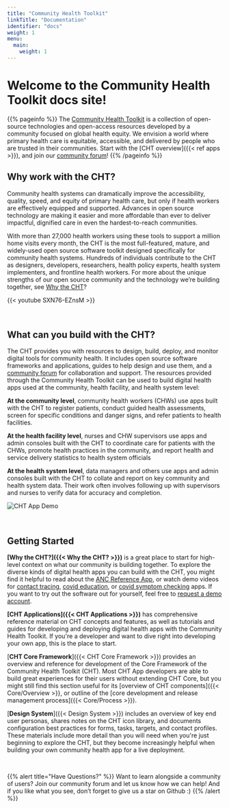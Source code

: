 ```yaml
---
title: "Community Health Toolkit"
linkTitle: "Documentation"
identifier: "docs"
weight: 1
menu:
  main:
    weight: 1
---
```

# Welcome to the Community Health Toolkit docs site!

{{% pageinfo %}}
The [Community Health Toolkit](https://communityhealthtoolkit.org) is a collection of open-source technologies and open-access resources developed by a community focused on global health equity. We envision a world where primary health care is equitable, accessible, and delivered by people who are trusted in their communities. Start with the [CHT overview]({{< ref apps >}}), and join our [community forum](https://forum.communityhealthtoolkit.org/)!
{{% /pageinfo %}}


## Why work with the CHT?				

Community health systems can dramatically improve the accessibility, quality, speed, and equity of primary health care, but only if health workers are effectively equipped and supported. Advances in open source technology are making it easier and more affordable than ever to deliver impactful, dignified care in even the hardest-to-reach communities. 

With more than 27,000 health workers using these tools to support a million home visits every month, the CHT is the most full-featured, mature, and widely-used open source software toolkit designed specifically for community health systems. Hundreds of individuals contribute to the CHT as designers, developers, researchers, health policy experts, health system implementers, and frontline health workers. For more about the unique strengths of our open source community and the technology we’re building together, see [Why the CHT](why-the-cht)?

{{< youtube SXN76-EZnsM >}}

<br />

## What can you build with the CHT?

The CHT provides you with resources to design, build, deploy, and monitor digital tools for community health. It includes open source software frameworks and applications, guides to help design and use them, and a [community forum](https://forum.communityhealthtoolkit.org/) for collaboration and support. The resources provided through the Community Health Toolkit can be used to build digital health apps used at the community, health facility, and health system level:

**At the community level**, community health workers (CHWs) use apps built with the CHT to register patients, conduct guided health assessments, screen for specific conditions and danger signs, and refer patients to health facilities.

**At the health facility level**, nurses and CHW supervisors use apps and admin consoles built with the CHT to coordinate care for patients with the CHWs, promote health practices in the community, and report health and service delivery statistics to health system officials

**At the health system level**, data managers and others use apps and admin consoles built with the CHT to collate and report on key community and health system data. Their work often involves following up with supervisors and nurses to verify data for accuracy and completion.

![CHT App Demo](appdemo-trio.gif)

<br />

## Getting Started

**[Why the CHT?]({{< Why the CHT? >}})** is a great place to start for high-level context on what our community is building together. To explore the diverse kinds of digital health apps you can build with the CHT, you might find it helpful to read about the [ANC Reference App](https://docs.communityhealthtoolkit.org/resource-overviews/anc-reference-app-overview.pdf), or watch demo videos for [contact tracing](https://youtu.be/I8bBeh80j-0), [covid education](https://youtu.be/pFEFIY_SA7M), or [covid symptom checking](https://youtu.be/9zPnhNMDzh4) apps. If you want to try out the software out for yourself, feel free to [request a demo account](https://communityhealthtoolkit.org/contact). 


**[CHT Applications]({{< CHT Applications >}})** has comprehensive reference material on CHT concepts and features, as well as tutorials and guides for developing and deploying digital health apps with the Community Health Toolkit. If you're a developer and want to dive right into developing your own app, this is the place to start.  


[**CHT Core Framework**]({{< CHT Core Framework >}}) provides an overview and reference for development of the Core Framework of the Community Health Toolkit (CHT). Most CHT App developers are able to build great experiences for their users without extending CHT Core, but you might still find this section useful for its [overview of CHT components]({{< Core/Overview >}}, or outline of the [core development and release management process]({{< Core/Process >}}).  

[**Design System**]({{< Design System >}}) includes an overview of key end user personas, shares notes on the CHT icon library, and documents configuration best practices for forms, tasks, targets, and contact profiles. These materials include more detail than you will need when you're just beginning to explore the CHT, but they become increasingly helpful when building your own community health app for a live deployment.
 

<br />

{{% alert title="Have Questions?" %}}
Want to learn alongside a community of users? Join our community forum and let us know how we can help! And if you like what you see, don’t forget to give us a star on Github :)
{{% /alert %}}

